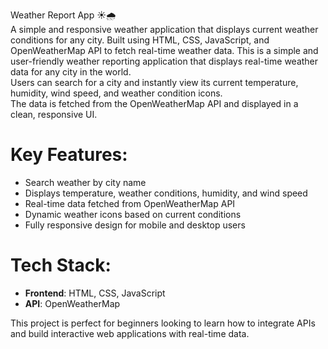 Weather Report App ☀️🌧️  
A simple and responsive weather application that displays current weather conditions for any city.   Built using HTML, CSS, JavaScript, and OpenWeatherMap API to fetch real-time weather data.
This is a simple and user-friendly weather reporting application that displays real-time weather data for any city in the world.  
Users can search for a city and instantly view its current temperature, humidity, wind speed, and weather condition icons.  
The data is fetched from the OpenWeatherMap API and displayed in a clean, responsive UI.

# Key Features:
- Search weather by city name
- Displays temperature, weather conditions, humidity, and wind speed
- Real-time data fetched from OpenWeatherMap API
- Dynamic weather icons based on current conditions
- Fully responsive design for mobile and desktop users

# Tech Stack:
- **Frontend**: HTML, CSS, JavaScript
- **API**: OpenWeatherMap

This project is perfect for beginners looking to learn how to integrate APIs and build interactive web applications with real-time data.
